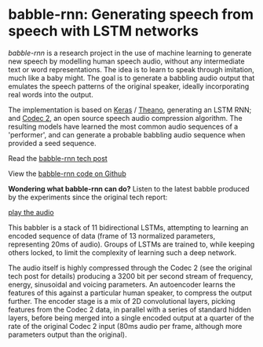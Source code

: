 babble-rnn: Generating speech from speech with LSTM networks
==

*babble-rnn* is a research project in the use of machine learning to generate new speech by modelling human speech audio, without any intermediate text or word representations. The idea is to learn to speak through imitation, much like a baby might. The goal is to generate a babbling audio output that emulates the speech patterns of the original speaker, ideally incorporating real words into the output.

The implementation is based on [Keras](https://keras.io) / [Theano](http://www.deeplearning.net/software/theano/), generating an LSTM RNN; and [Codec 2](http://www.rowetel.com/?page_id=452), an open source speech audio compression algorithm. The resulting models have learned the most common audio sequences of a 'performer', and can generate a probable babbling audio sequence when provided a seed sequence.


Read the [babble-rnn tech post](http://babble-rnn.consected.com/docs/babble-rnn-generating-speech-from-speech-post.html)

View the [babble-rnn code on Github](https://github.com/philayres/babble-rnn/blob/master/README-code.md)

**Wondering what babble-rnn can do?** Listen to the latest babble produced by the experiments since the original tech report:

[play the audio](https://raw.githubusercontent.com/philayres/babble-rnn/master/out/func-28-1-3/27830-example.wav)

This babbler is a stack of 11 bidirectional LSTMs, attempting to learning an encoded sequence of data (frame of 13 normalized parameters, representing 20ms of audio).
Groups of LSTMs are trained to, while keeping others locked, to limit the complexity of learning such a deep network.

The audio itself is highly compressed through the Codec 2 (see the original tech post for details) producing a 3200 bit per second
stream of frequency, energy, sinusoidal and voicing parameters. An autoencoder learns the features of this against a particular human
speaker, to compress the output further. The encoder stage is a mix of 2D convolutional layers, picking features from the Codec 2 data,
in parallel with a series of standard hidden layers, before being merged into a single encoded output at a quarter of the rate of the
original Codec 2 input (80ms audio per frame, although more parameters output than the original).
